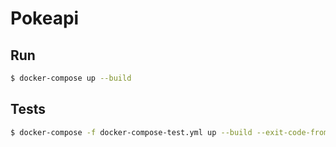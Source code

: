 # Pokeapi
## Run
```bash
$ docker-compose up --build 
```
## Tests
```bash
$ docker-compose -f docker-compose-test.yml up --build --exit-code-from pokeapi-test
```
